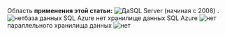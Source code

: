 Область **применения этой статьи:** ![Да](media/yes.png "да")SQL Server \(начиная с 2008\) . ![нет](media/no.png "нет")база данных SQL Azure нет хранилище данных SQL Azure ![нет](media/no.png "нет")параллельного хранилища данных ![](media/no.png "нет")
